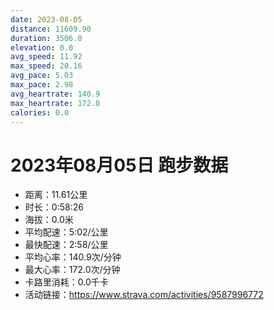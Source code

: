 ```yaml
---
date: 2023-08-05
distance: 11609.90
duration: 3506.0
elevation: 0.0
avg_speed: 11.92
max_speed: 20.16
avg_pace: 5.03
max_pace: 2.98
avg_heartrate: 140.9
max_heartrate: 172.0
calories: 0.0
---
```


# 2023年08月05日 跑步数据

- 距离：11.61公里
- 时长：0:58:26
- 海拔：0.0米
- 平均配速：5:02/公里
- 最快配速：2:58/公里
- 平均心率：140.9次/分钟
- 最大心率：172.0次/分钟
- 卡路里消耗：0.0千卡
- 活动链接：https://www.strava.com/activities/9587996772
